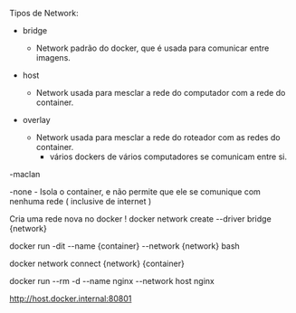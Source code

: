 Tipos de Network:

- bridge 
    - Network padrão do docker, que é usada para comunicar entre imagens.

- host 
    - Network usada para mesclar a rede do computador com a rede do container.

- overlay
    - Network usada para mesclar a rede do roteador com as redes do container. 
        - vários dockers de vários computadores se comunicam entre si.

-maclan

-none
    - Isola o container, e não permite que ele se comunique com nenhuma rede ( inclusive de internet )



Cria uma rede nova no docker ! 
docker network create --driver bridge {network}

<!-- Ao criar um container se você vincular ele a uma network, você consegue pingas as maquinas usando o alias ao invés do IP -->
docker run -dit --name {container} --network {network} bash

<!-- Pluga um container ja existente dentro de uma rede -->
docker network connect {network} {container}



<!-- Ele já mescla a rede do docker host com o container  -->
<!-- Como o nginx usa naturalmente a porta 80, se digitar localhost ele já em tese acessaria o nginx -->
docker run --rm -d --name nginx --network host nginx




<!-- Acessando o host de dentro do ambiente docker -->
http://host.docker.internal:80801